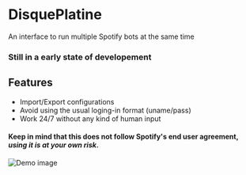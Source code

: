 # DisquePlatine
An interface to run multiple Spotify bots at the same time

### Still in a early state of developement

## Features

* Import/Export configurations
* Avoid using the usual loging-in format (uname/pass)
* Work 24/7 without any kind of human input

#### Keep in mind that this does __not__ follow  Spotify's end user agreement, *using it is at your own risk*.
![Demo image](https://zupimages.net/up/22/15/a7v4.png)
